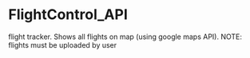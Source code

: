 # FlightControl_API

flight tracker. Shows all flights on map (using google maps API).
NOTE: flights must be uploaded by user
